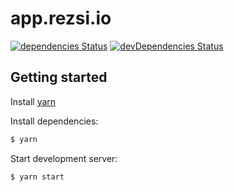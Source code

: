 # app.rezsi.io

[![dependencies Status](https://david-dm.org/balintsoos/app.rezsi.io/status.svg)](https://david-dm.org/balintsoos/app.rezsi.io)
[![devDependencies Status](https://david-dm.org/balintsoos/app.rezsi.io/dev-status.svg)](https://david-dm.org/balintsoos/app.rezsi.io?type=dev)

## Getting started

Install [yarn](https://yarnpkg.com/en/docs/install)

Install dependencies:
```sh
$ yarn
```

Start development server:
```sh
$ yarn start
```
